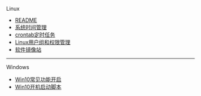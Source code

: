 Linux
  * [README](/person/OS/Linux/)
  * [系统时间管理](/person/OS/Linux/系统时间管理)
  * [crontab定时任务](/person/OS/Linux/crontab)
  * [Linux用户组和权限管理](/person/OS/Linux/Linux用户组和权限管理)
  * [软件镜像站](/person/OS/Linux/软件镜像站)
---
Windows
  * [Win10常见功能开启](/person/OS/Win/Win10常见功能开启)
  * [Win10开机启动脚本](/person/OS/Win/Win10开机启动脚本)
